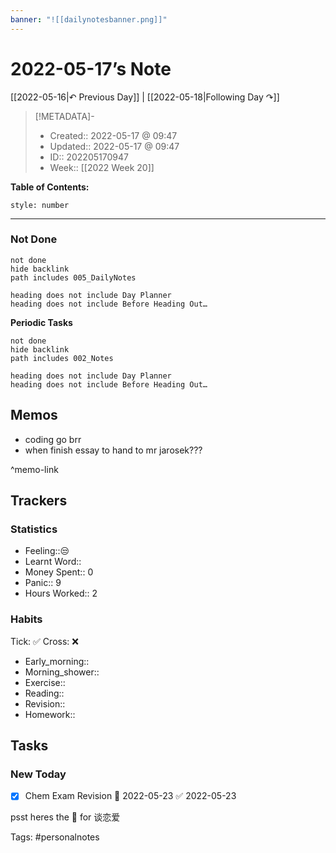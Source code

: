 ```yaml
---
banner: "![[dailynotesbanner.png]]"
---
```


# 2022-05-17’s Note

[[2022-05-16|↶ Previous Day]] | [[2022-05-18|Following Day ↷]]

> [!METADATA]-
> - Created:: 2022-05-17 @ 09:47
> - Updated:: 2022-05-17 @ 09:47
> - ID:: 202205170947
> - Week:: [[2022 Week 20]]

**Table of Contents:**
```toc
style: number
```

___
### Not Done
```tasks
not done
hide backlink
path includes 005_DailyNotes

heading does not include Day Planner
heading does not include Before Heading Out…
```
**Periodic Tasks**
```tasks
not done
hide backlink
path includes 002_Notes

heading does not include Day Planner
heading does not include Before Heading Out…
```
## Memos
- coding go brr
- when finish essay to hand to mr jarosek???

^memo-link

## Trackers
### Statistics
- Feeling::😒
- Learnt Word:: 
- Money Spent:: 0 
- Panic:: 9
- Hours Worked:: 2 

### Habits

Tick: ✅ Cross: ❌

- Early_morning:: 
- Morning_shower:: 
- Exercise:: 
- Reading:: 
- Revision:: 
- Homework::

## Tasks
### New Today
- [x] Chem Exam Revision 📅 2022-05-23 ✅ 2022-05-23


psst heres the 📅 for 谈恋爱


Tags: #personalnotes 